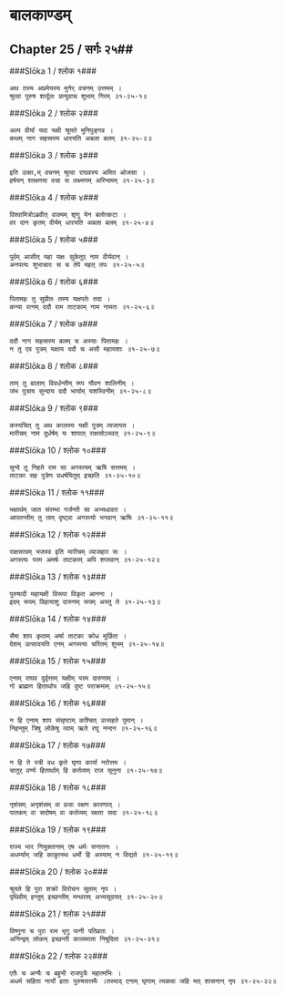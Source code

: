 बालकाण्डम्
===============================


## Chapter 25  / सर्गः २५##


###Slōka 1 / श्लोक १###


    अथ तस्य अप्रमेयस्य मुनेर् वचनम् उत्तमम् ।
    श्रुत्वा पुरुष शार्दूलः प्रत्युवाच शुभाम् गिरम् ॥१-२५-१॥


###Slōka 2 / श्लोक २###


    अल्प वीर्या यदा यक्षी श्रूयते मुनिपुङ्गव ।
    कथम् नाग सहस्रस्य धारयति अबला बलम् ॥१-२५-२॥


###Slōka 3 / श्लोक ३###


    इति उक्त,म् वचनम् श्रुत्वा राघवस्य अमित ओजसा ।
    हर्षयन् श्लक्ष्णया वचा स लक्ष्मणम् अरिन्दमम् ॥१-२५-३॥


###Slōka 4 / श्लोक ४###


    विश्वामित्रोऽब्रवीत् वाक्यम् शृणु येन बलोत्कटा ।
    वर दान कृतम् वीर्यम् धारयति अबला बलम् ॥१-२५-४॥


###Slōka 5 / श्लोक ५###


    पूर्वम् आसीत् महा यक्षः सुकेतुर् नाम वीर्यवान् ।
    अनपत्यः शुभाचारः स च तेपे महत् तपः ॥१-२५-५॥


###Slōka 6 / श्लोक ६###


    पितामहः तु सुप्रीतः तस्य यक्षपतेः तदा ।
    कन्या रत्नम् ददौ राम ताटकाम् नाम नामतः ॥१-२५-६॥


###Slōka 7 / श्लोक ७###


    ददौ नाग सहस्रस्य बलम् च अस्याः पितामहः ।
    न तु एव पुत्रम् यक्षाय ददौ च असौ महायशाः ॥१-२५-७॥


###Slōka 8 / श्लोक ८###


    ताम् तु बालाम् विवर्धन्तीम् रूप यौवन शालिनीम् ।
    जंभ पुत्राय सुन्दाय ददौ भार्याम् यशस्विनीम् ॥१-२५-८॥


###Slōka 9 / श्लोक ९###


    कस्यचित् तु अथ कालस्य यक्षी पुत्रम् व्यजायत ।
    मारीचम् नाम दुर्धर्षम् यः शापात् राक्षसोऽभवत् ॥१-२५-९॥


###Slōka 10 / श्लोक १०###


    सुन्दे तु निहते राम सा अगस्त्यम् ऋषि सत्तमम् ।
    ताटका सह पुत्रेण प्रधर्षयितुम् इच्छति ॥१-२५-१०॥


###Slōka 11 / श्लोक ११###


    भक्षार्थम् जात संरम्भा गर्जन्ती सा अभ्यधावत ।
    आपतन्तीम् तु ताम् दृष्ट्वा अगस्त्यो भगवान् ऋषिः ॥१-२५-११॥


###Slōka 12 / श्लोक १२###


    राक्षसत्वम् भजस्व इति मारीचम् व्याजहार सः ।
    अगस्त्यः परम अमर्षः ताटकाम् अपि शप्तवान् ॥१-२५-१२॥


###Slōka 13 / श्लोक १३###


    पुरुषादी महायक्षी विरूपा विकृत आनना ।
    इदम् रूपम् विहायाशु दारुणम् रूपम् अस्तु ते ॥१-२५-१३॥


###Slōka 14 / श्लोक १४###


    सैषा शाप कृताम् अर्षा ताटका क्रोध मूर्छिता ।
    देशम् उत्सादयति एनम् अगस्त्या चरितम् शुभम् ॥१-२५-१४॥


###Slōka 15 / श्लोक १५###


    एनाम् राघव दुर्वृत्ताम् यक्षीम् परम दारुणाम् ।
    गो ब्राह्मण हितार्थाय जहि दुष्ट पराक्रमाम् ॥१-२५-१५॥


###Slōka 16 / श्लोक १६###


    न हि एनाम् शाप संसृष्टाम् कश्चित् उत्सहते पुमान् ।
    निहन्तुम् त्रिषु लोकेषु त्वाम् ऋते रघु नन्दन ॥१-२५-१६॥


###Slōka 17 / श्लोक १७###


    न हि ते स्त्री वध कृते घृणा कार्या नरोत्तम ।
    चातुर् वर्ण्य हितार्थाम् हि कर्तव्यम् राज सूनुना ॥१-२५-१७॥


###Slōka 18 / श्लोक १८###


    नृशंसम् अनृशंसम् वा प्रजा रक्षण कारणात् ।
    पातकम् वा सदोषम् वा कर्तव्यम् रक्षता सदा ॥१-२५-१८॥


###Slōka 19 / श्लोक १९###


    राज्य भार नियुक्तानाम् एष धर्मः सनातनः ।
    अधर्म्याम् जहि काकुत्स्थ धर्मो हि अस्याम् न विद्यते ॥१-२५-१९॥


###Slōka 20 / श्लोक २०###


    श्रूयते हि पुरा शक्रो विरोचन सुताम् नृप ।
    पृथिवीम् हन्तुम् इच्छन्तीम् मन्थराम् अभ्यसूदयत् ॥१-२५-२०॥


###Slōka 21 / श्लोक २१###


    विष्णुना च पुरा राम भृगु पत्नी पतिव्रता ।
    अनिन्द्रम् लोकम् इच्छन्ती काव्यमाता निषूदिता ॥१-२५-२१॥


###Slōka 22 / श्लोक २२###


    एतैः च अन्यैः च बहुभी राजपुत्रैः महात्मभिः ।
    अधर्म सहिता नार्यो हताः पुरुषसत्तमैः ।तस्माद् एनाम् घृणाम् त्यक्त्वा जहि मत् शासनान् नृप ॥१-२५-२२॥


